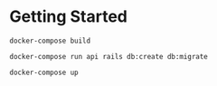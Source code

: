 # Getting Started

`docker-compose build`

`docker-compose run api rails db:create db:migrate`

`docker-compose up`
